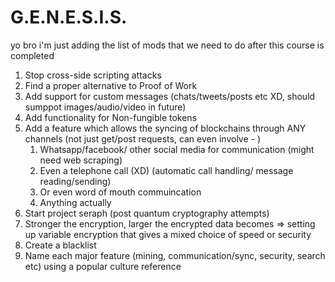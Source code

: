 # G.E.N.E.S.I.S.
yo bro i'm just adding the list of mods that we need to do after this course is completed
<ol>
  <li> Stop cross-side scripting attacks
  <li> Find a proper alternative to Proof of Work
  <li> Add support for custom messages (chats/tweets/posts etc XD, should sumppot images/audio/video in future)
  <li> Add functionality for Non-fungible tokens
  <li> Add a feature which allows the syncing of blockchains through ANY channels (not just get/post requests, can even involve - )
    <ol>
      <li> Whatsapp/facebook/ other social media for communication (might need web scraping)
      <li> Even a telephone call (XD) (automatic call handling/ message reading/sending) 
      <li> Or even word of mouth commuincation
      <li> Anything actually
    </ol>
  <li> Start project seraph (post quantum cryptography attempts)
  <li> Stronger the encryption, larger the encrypted data becomes => setting up variable encryption that gives a mixed choice of speed or security 
  <li> Create a blacklist
  <li> Name each major feature (mining, communication/sync, security, search etc) using a popular culture reference
</ol>
